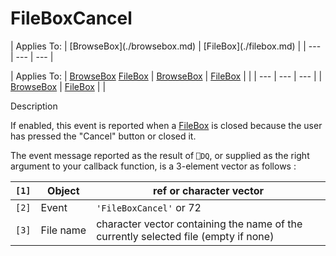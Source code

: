 




<h1 class="heading"><span class="name">FileBoxCancel</span></h1>
| Applies To: | [BrowseBox](./browsebox.md) | [FileBox](./filebox.md) |
| --- | --- | ---  |

| Applies To: | [BrowseBox](./browsebox.md) [FileBox](./filebox.md) | [BrowseBox](./browsebox.md) | [FileBox](./filebox.md) |  |
| --- | --- | ---  |
| [BrowseBox](./browsebox.md) | [FileBox](./filebox.md) |  |


Description


If enabled, this event is reported when a [FileBox](./filebox.md) is closed because the user has pressed the "Cancel" button or closed it.


The event message reported as the result of `⎕DQ`, or supplied as the right argument to your callback function, is a 3-element vector as follows :

| `[1]` | Object | ref or character vector |
| --- | --- | ---  |
| `[2]` | Event | `'FileBoxCancel'` or 72 |
| `[3]` | File name | character vector containing the name of the currently selected file (empty if none) |



